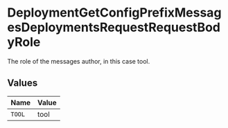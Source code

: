 # DeploymentGetConfigPrefixMessagesDeploymentsRequestRequestBodyRole

The role of the messages author, in this case tool.


## Values

| Name   | Value  |
| ------ | ------ |
| `TOOL` | tool   |